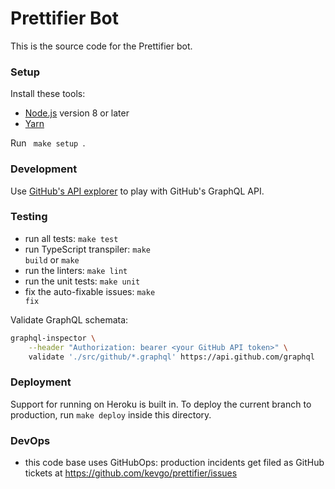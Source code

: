 # Prettifier Bot

This is the source code for the Prettifier bot.

### Setup

Install these tools:

- [Node.js](https://nodejs.org) version 8 or later
- [Yarn](https://yarnpkg.com/en/docs/install)

Run <code type="make/command"> make setup </code>.

### Development

Use [GitHub's API explorer](https://developer.github.com/v4/explorer) to play
with GitHub's GraphQL API.

### Testing

- run all tests: <code type="make/command">make test</code>
- run TypeScript transpiler: <code type="make/command">make build</code> or
  `make`
- run the linters: <code type="make/command">make lint</code>
- run the unit tests: <code type="make/command">make unit</code>
- fix the auto-fixable issues: <code type="make/command">make fix</code>

Validate GraphQL schemata:

```bash
graphql-inspector \
    --header "Authorization: bearer <your GitHub API token>" \
    validate './src/github/*.graphql' https://api.github.com/graphql
```

### Deployment

Support for running on Heroku is built in. To deploy the current branch to
production, run <code type="make/command">make deploy</code> inside this
directory.

### DevOps

- this code base uses GitHubOps: production incidents get filed as GitHub
  tickets at https://github.com/kevgo/prettifier/issues
